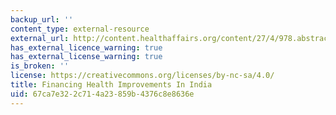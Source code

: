 ```yaml
---
backup_url: ''
content_type: external-resource
external_url: http://content.healthaffairs.org/content/27/4/978.abstract
has_external_licence_warning: true
has_external_license_warning: true
is_broken: ''
license: https://creativecommons.org/licenses/by-nc-sa/4.0/
title: Financing Health Improvements In India
uid: 67ca7e32-2c71-4a23-859b-4376c8e8636e
---
```

